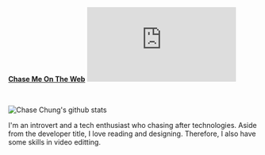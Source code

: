 **[Chase Me On The Web][website]** 
[![Website](https://img.shields.io/website?label=COTW.com&style=for-the-badge&url=https%3A%2F%cotw.com)](https://codestackr.com)

<br/>

![Chase Chung's github stats](https://github-readme-stats.vercel.app/api?username=chungquantin&show_icons=true&theme=vue-dark) 

I'm an introvert and a tech enthusiast who chasing after technologies. Aside from the developer title, I love reading and designing. Therefore, I also have some skills in video editting.


[website]: https://codeSTACKr.com
[facebook]: https://twitter.com/codeSTACKr
[youtube]: https://youtube.com/codeSTACKr
[instagram]: https://instagram.com/codeSTACKr
[linkedin]: https://linkedin.com/in/codeSTACKr
